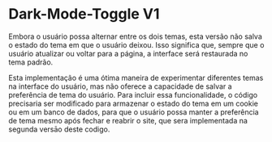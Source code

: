 # Dark-Mode-Toggle V1

Embora o usuário possa alternar entre os dois temas, esta versão não salva o estado do tema em que o usuário deixou. Isso significa que, sempre que o usuário atualizar ou voltar para a página, a interface será restaurada no tema padrão.

Esta implementação é uma ótima maneira de experimentar diferentes temas na interface do usuário, mas não oferece a capacidade de salvar a preferência de tema do usuário. Para incluir essa funcionalidade, o código precisaria ser modificado para armazenar o estado do tema em um cookie ou em um banco de dados, para que o usuário possa manter a preferência de tema mesmo após fechar e reabrir o site, que sera implementada na segunda versāo deste codigo.